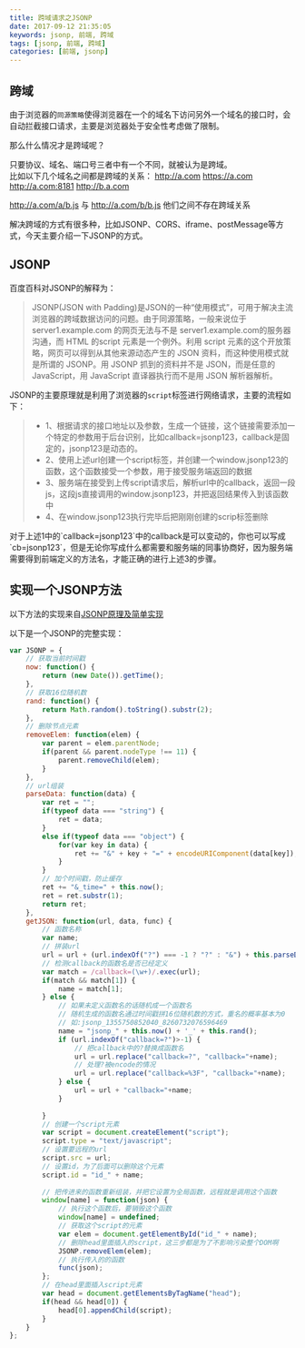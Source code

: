 ```yaml
---
title: 跨域请求之JSONP
date: 2017-09-12 21:35:05
keywords: jsonp, 前端, 跨域
tags: [jsonp, 前端, 跨域]
categories: [前端, jsonp]
---
```


## 跨域

由于浏览器的`同源策略`使得浏览器在一个的域名下访问另外一个域名的接口时，会自动拦截接口请求，主要是浏览器处于安全性考虑做了限制。

那么什么情况才是跨域呢？<div class="tip" style="margin:0;">只要协议、域名、端口号三者中有一个不同，就被认为是跨域。</div>
比如以下几个域名之间都是跨域的关系：
http://a.com
https://a.com
http://a.com:8181
http://b.a.com

http://a.com/a/b.js 与 http://a.com/b/b.js 他们之间不存在跨域关系

解决跨域的方式有很多种，比如JSONP、CORS、iframe、postMessage等方式，今天主要介绍一下JSONP的方式。

## JSONP
百度百科对JSONP的解释为：
> JSONP(JSON with Padding)是JSON的一种“使用模式”，可用于解决主流浏览器的跨域数据访问的问题。由于同源策略，一般来说位于 server1.example.com 的网页无法与不是 server1.example.com的服务器沟通，而 HTML 的script 元素是一个例外。利用 script 元素的这个开放策略，网页可以得到从其他来源动态产生的 JSON 资料，而这种使用模式就是所谓的 JSONP。用 JSONP 抓到的资料并不是 JSON，而是任意的JavaScript，用 JavaScript 直译器执行而不是用 JSON 解析器解析。

JSONP的主要原理就是利用了浏览器的`script`标签进行网络请求，主要的流程如下：
> * 1、根据请求的接口地址以及参数，生成一个链接，这个链接需要添加一个特定的参数用于后台识别，比如callback=jsonp123，callback是固定的，jsonp123是动态的。
> * 2、使用上述url创建一个script标签，并创建一个window.jsonp123的函数，这个函数接受一个参数，用于接受服务端返回的数据
> * 3、服务端在接受到上传script请求后，解析url中的callback，返回一段js，这段js直接调用的window.jsonp123，并把返回结果传入到该函数中
> * 4、在window.jsonp123执行完毕后把刚刚创建的scrip标签删除

<div class="tip">对于上述1中的`callback=jsonp123`中的callback是可以变动的，你也可以写成`cb=jsonp123`，但是无论你写成什么都需要和服务端的同事协商好，因为服务端需要得到前端定义的方法名，才能正确的进行上述3的步骤。</div>

## 实现一个JSONP方法
以下方法的实现来自[JSONP原理及简单实现](http://www.travisup.com/post/index/28)

以下是一个JSONP的完整实现：
```javascript
var JSONP = {
    // 获取当前时间戳
    now: function() {
        return (new Date()).getTime();
    },
    // 获取16位随机数
    rand: function() {
        return Math.random().toString().substr(2);
    },
    // 删除节点元素
    removeElem: function(elem) {
        var parent = elem.parentNode;
        if(parent && parent.nodeType !== 11) {
            parent.removeChild(elem);
        }
    },
    // url组装
    parseData: function(data) {
        var ret = "";
        if(typeof data === "string") {
            ret = data;
        }
        else if(typeof data === "object") {
            for(var key in data) {
                ret += "&" + key + "=" + encodeURIComponent(data[key]);
            }
        }
        // 加个时间戳，防止缓存
        ret += "&_time=" + this.now();
        ret = ret.substr(1);
        return ret;
    },
    getJSON: function(url, data, func) {
        // 函数名称
        var name;
        // 拼装url
        url = url + (url.indexOf("?") === -1 ? "?" : "&") + this.parseData(data);
        // 检测callback的函数名是否已经定义
        var match = /callback=(\w+)/.exec(url);
        if(match && match[1]) {
            name = match[1];
        } else {
            // 如果未定义函数名的话随机成一个函数名
            // 随机生成的函数名通过时间戳拼16位随机数的方式，重名的概率基本为0
            // 如:jsonp_1355750852040_8260732076596469
            name = "jsonp_" + this.now() + '_' + this.rand();
            if (url.indexOf("callback=?")>-1) {
                // 把callback中的?替换成函数名
                url = url.replace("callback=?", "callback="+name);
                // 处理?被encode的情况
                url = url.replace("callback=%3F", "callback="+name);
            } else {
                url = url + "callback="+name;
            }
            
        }
        // 创建一个script元素
        var script = document.createElement("script");
        script.type = "text/javascript";
        // 设置要远程的url
        script.src = url;
        // 设置id，为了后面可以删除这个元素
        script.id = "id_" + name;
        
        // 把传进来的函数重新组装，并把它设置为全局函数，远程就是调用这个函数
        window[name] = function(json) {
            // 执行这个函数后，要销毁这个函数
            window[name] = undefined;
            // 获取这个script的元素
            var elem = document.getElementById("id_" + name);
            // 删除head里面插入的script，这三步都是为了不影响污染整个DOM啊
            JSONP.removeElem(elem);
            // 执行传入的的函数
            func(json);
        };
        // 在head里面插入script元素
        var head = document.getElementsByTagName("head");
        if(head && head[0]) {
            head[0].appendChild(script);
        }
    }
};
```



